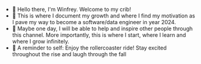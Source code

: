 - 👋 Hello there, I'm Winfrey. Welcome to my crib!
- 🌱 This is where I document my growth and where I find my motivation as I pave my way to become a software/data engineer in year 2024.
- 💞️ Maybe one day, I will be able to help and inspire other people through this channel. More importantly, this is where I start, where I learn and where I grow infinitely.
- 🎢 A reminder to self: Enjoy the rollercoaster ride! Stay excited throughout the rise and laugh through the fall 

<!---
winfreykong/winfreykong is a ✨ special ✨ repository because its `README.md` (this file) appears on your GitHub profile.
You can click the Preview link to take a look at your changes.
--->
